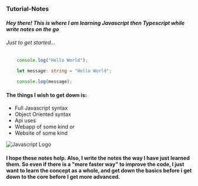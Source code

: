 ### Tutorial-Notes

#### *Hey there! This is where I am learning Javascript then Typescript while write notes on the go*

###### Just to get started...
```javascript
    console.log("Hello World");
```
```typescript
    let message: string = "Hello World";
    
    console.log(message);
```
#### The things I wish to get down is:
* Full Javascript syntax
* Object Oriented syntax
* Api uses
* Webapp of some kind
    or
* Website of some kind

![Javascript Logo](https://logos-download.com/wp-content/uploads/2019/01/JavaScript_Logo.png)

#### I hope these notes help. Also, I write the notes the way I have just learned them. So even if there is a "more faster way" to improve the code, I just want to learn the concept as a whole, and get down the basics before i get down to the core before I get more advanced. 